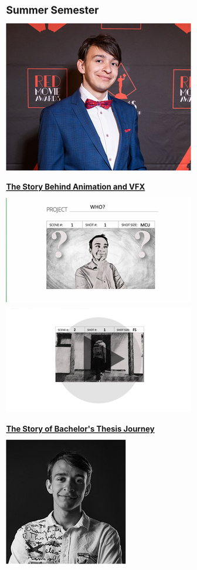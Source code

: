 <html class= "dark">
<body>
<div class="dark:bg-black">

# Summer Semester
![Profile picture of Benjamín Haverla](Photos/Profile.png)

## [The Story Behind Animation and VFX](01-storytelling-thesis-main)

[![Intro photo of talk where we can see Benjamín Haverla in sketch style.](Photos/Intro_1.png)](01-storytelling-thesis-main)

[![Sketched Benjamin – going into building](Photos/P_video.png)](https://drive.google.com/file/d/1xb3BgfflX3RLkeS3FFgyVgtPNcVuSpsg/view?usp=share_link)

## [The Story of Bachelor's Thesis Journey](02-bachelor-thesis)

[![Benjamín Haverla – black and white profile picture](Photos/Intro_2.png)](02-bachelor-thesis)

</div>
</body>
</html>

